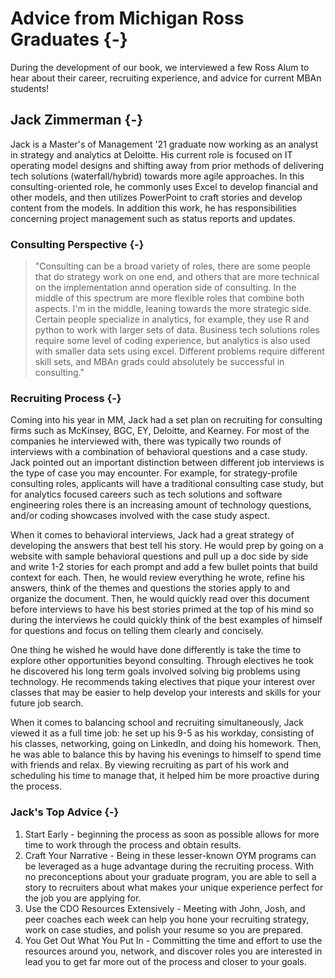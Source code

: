 # Advice from Michigan Ross Graduates {-}

During the development of our book, we interviewed a few Ross Alum to hear about their career, recruiting experience, and advice for current MBAn students!

## Jack Zimmerman {-}
Jack is a Master's of Management '21 graduate now working as an analyst in strategy and analytics at Deloitte. His current role is focused on IT operating model designs and shifting away from prior methods of delivering tech solutions (waterfall/hybrid) towards more agile approaches. In this consulting-oriented role, he commonly uses Excel to develop financial and other models, and then utilizes PowerPoint to craft stories and develop content from the models. In addition this work, he has responsibilities concerning project management such as status reports and updates. 

### Consulting Perspective {-}
> "Consulting can be a broad variety of roles, there are some people that do strategy work on one end, and others that are more technical on the implementation annd operation side of consulting. In the middle of this spectrum are more flexible roles that combine both aspects. I'm in the middle, leaning towards the more strategic side.   
Certain people specialize in analytics, for example, they use R and python to work with larger sets of data. Business tech solutions roles require some level of coding experience, but analytics is also used with smaller data sets using excel. Different problems require different skill sets, and MBAn grads could absolutely be successful in consulting."

### Recruiting Process {-}
Coming into his year in MM, Jack had a set plan on recruiting for consulting firms such as McKinsey, BGC, EY, Deloitte, and Kearney. For most of the companies he interviewed with, there was typically two rounds of interviews with a combination of behavioral questions and a case study. Jack pointed out an important distinction between different job interviews is the type of case you may encounter. For example, for strategy-profile consulting roles, applicants will have a traditional consulting case study, but  for analytics focused careers such as tech solutions and software engineering roles there is an increasing amount of technology questions, and/or coding showcases involved with the case study aspect.  

When it comes to behavioral interviews, Jack had a great strategy of developing the answers that best tell his story. He would prep by going on a website with sample behavioral questions and pull up a doc side by side and write 1-2 stories for each prompt and add a few bullet points that build context for each. Then, he would review everything he wrote, refine his answers, think of the themes and questions the stories apply to and organize the document. Then, he would quickly read over this document before interviews to have his best stories primed at the top of his mind so during the interviews he could quickly think of the best examples of himself for questions and focus on telling them clearly and concisely.  

One thing he wished he would have done differently is take the time to explore other opportunities beyond consulting. Through electives he took he discovered his long term goals involved solving big problems using technology. He recommends taking electives that pique your interest over classes that may be easier to help develop your interests and skills for your future job search.  

When it comes to balancing school and recruiting simultaneously, Jack viewed it as a full time job: he set up his 9-5 as his workday, consisting of his classes, networking, going on LinkedIn, and doing his homework. Then, he was able to balance this by having his evenings to himself to spend time with friends and relax. By viewing recruiting as part of his work and scheduling his time to manage that, it helped him be more proactive during the process.

### Jack's Top Advice {-}
1. Start Early - beginning the process as soon as possible allows for more time to work through the process and obtain results.  
2. Craft Your Narrative - Being in these lesser-known OYM programs can be leveraged as a huge advantage during the recruiting process. With no preconceptions about your graduate program, you are able to sell a story to recruiters about what makes your unique experience perfect for the job you are applying for.  
3. Use the CDO Resources Extensively - Meeting with John, Josh, and peer coaches each week can help you hone your recruiting strategy, work on case studies, and polish your resume so you are prepared.  
4. You Get Out What You Put In - Committing the time and effort to use the resources around you, network, and discover roles you are interested in lead you to get far more out of the process and closer to your goals.  


